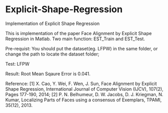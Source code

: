# Explicit-Shape-Regression
Implementation of Explicit Shape Regression

This is implementation of the paper Face Alignment by Explicit Shape Regression in Matlab.
Two main function: EST_Train and EST_Test.

Pre-requist:
You should put the dataset(eg. LFPW) in the same folder, or change the path to locate the dataset folder;

Test: LFPW

Result:  Root Mean Sqaure Error is 0.041.

Reference: 
[1] X. Cao, Y. Wei, F. Wen, J. Sun, Face Alignment by Explicit Shape Regression, International Journal of Computer Vision (IJCV), 107(2), Pages 177-190, 2014;
[2] P. N. Belhumeur, D. W. Jacobs, D. J. Kriegman, N. Kumar, Localizing Parts of Faces using a consensus of Exemplars, TPAMI, 35(12), 2013.
